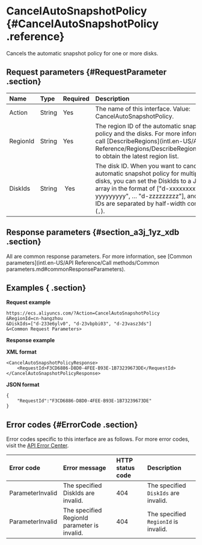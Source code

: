# CancelAutoSnapshotPolicy {#CancelAutoSnapshotPolicy .reference}

Cancels the automatic snapshot policy for one or more disks.

## Request parameters {#RequestParameter .section}

|Name|Type|Required|Description|
|:---|:---|:-------|:----------|
|Action|String|Yes|The name of this interface. Value: CancelAutoSnapshotPolicy.|
|RegionId|String|Yes|The region ID of the automatic snapshot policy and the disks. For more information, call [DescribeRegions](intl.en-US/API Reference/Regions/DescribeRegions.md#) to obtain the latest region list.|
|DiskIds|String| Yes|The disk ID. When you want to cancel the automatic snapshot policy for multiple disks, you can set the DiskIds to a JSON array in the format of \["d-xxxxxxxxx", "d-yyyyyyyyy", … "d-zzzzzzzzz"\], and the IDs are separated by half-width commas \(`,`\).|

## Response parameters {#section_a3j_1yz_xdb .section}

All are common response parameters. For more information, see [Common parameters](intl.en-US/API Reference/Call methods/Common parameters.md#commonResponseParameters).

## Examples { .section}

**Request example** 

```
https://ecs.aliyuncs.com/?Action=CancelAutoSnapshotPolicy
&RegionId=cn-hangzhou
&DiskIds=["d-233e6ylv0", "d-23vbpbi03", "d-23vasz3ds"]
&<Common Request Parameters>
```

**Response example** 

**XML format**

```
<CancelAutoSnapshotPolicyResponse>
    <RequestId>F3CD6886-D8D0-4FEE-B93E-1B73239673DE</RequestId>
</CancelAutoSnapshotPolicyResponse>
```

 **JSON format** 

```
{
    "RequestId":"F3CD6886-D8D0-4FEE-B93E-1B73239673DE"
}
```

## Error codes {#ErrorCode .section}

Error codes specific to this interface are as follows. For more error codes, visit the [API Error Center](https://error-center.alibabacloud.com/status/product/Ecs).

|Error code|Error message|HTTP status code|Description|
|:---------|:------------|:---------------|:----------|
|ParameterInvalid|The specified DiskIds are invalid.|404|The specified `DiskIds` are invalid.|
|ParameterInvalid|The specified RegionId parameter is invalid.|404|The specified `RegionId` is invalid.|

